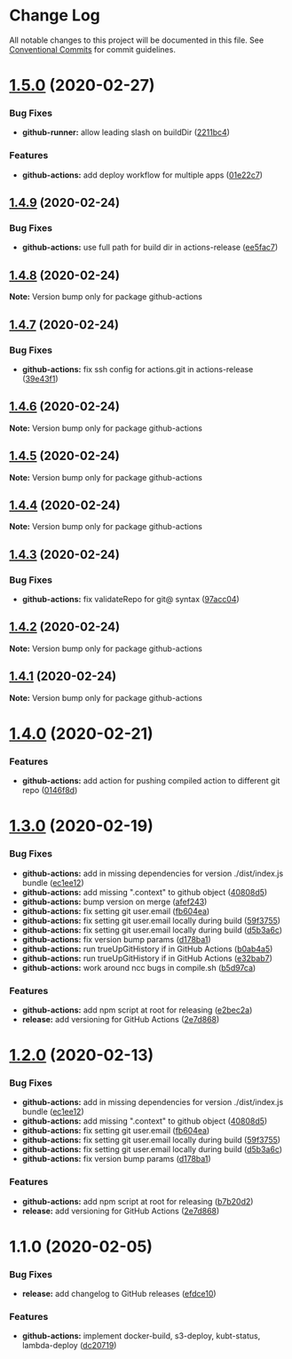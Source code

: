 # Change Log

All notable changes to this project will be documented in this file.
See [Conventional Commits](https://conventionalcommits.org) for commit guidelines.

# [1.5.0](https://github.com/risk-and-safety/kube-nodejs/compare/github-actions@1.4.9...github-actions@1.5.0) (2020-02-27)


### Bug Fixes

* **github-runner:** allow leading slash on buildDir ([2211bc4](https://github.com/risk-and-safety/kube-nodejs/commit/2211bc411343a7f4690476071a5a764e696a0d30))


### Features

* **github-actions:** add deploy workflow for multiple apps ([01e22c7](https://github.com/risk-and-safety/kube-nodejs/commit/01e22c7476d0851577e1ff6a814e940be1284f8b))





## [1.4.9](https://github.com/risk-and-safety/kube-nodejs/compare/github-actions@1.4.8...github-actions@1.4.9) (2020-02-24)


### Bug Fixes

* **github-actions:** use full path for build dir in actions-release ([ee5fac7](https://github.com/risk-and-safety/kube-nodejs/commit/ee5fac7744af50053f2c5b0832ed5f1271fd8f65))





## [1.4.8](https://github.com/risk-and-safety/kube-nodejs/compare/github-actions@1.4.7...github-actions@1.4.8) (2020-02-24)

**Note:** Version bump only for package github-actions





## [1.4.7](https://github.com/risk-and-safety/kube-nodejs/compare/github-actions@1.4.6...github-actions@1.4.7) (2020-02-24)


### Bug Fixes

* **github-actions:** fix ssh config for actions.git in actions-release ([39e43f1](https://github.com/risk-and-safety/kube-nodejs/commit/39e43f18fa3f1f64934b9141c86cc58c6d2fa0c6))





## [1.4.6](https://github.com/risk-and-safety/kube-nodejs/compare/github-actions@1.4.5...github-actions@1.4.6) (2020-02-24)

**Note:** Version bump only for package github-actions





## [1.4.5](https://github.com/risk-and-safety/kube-nodejs/compare/github-actions@1.4.4...github-actions@1.4.5) (2020-02-24)

**Note:** Version bump only for package github-actions





## [1.4.4](https://github.com/risk-and-safety/kube-nodejs/compare/github-actions@1.4.3...github-actions@1.4.4) (2020-02-24)

**Note:** Version bump only for package github-actions





## [1.4.3](https://github.com/risk-and-safety/kube-nodejs/compare/github-actions@1.4.2...github-actions@1.4.3) (2020-02-24)


### Bug Fixes

* **github-actions:** fix validateRepo for git@ syntax ([97acc04](https://github.com/risk-and-safety/kube-nodejs/commit/97acc042f4a24475c79dc24d77a8ee215ea7e313))





## [1.4.2](https://github.com/risk-and-safety/kube-nodejs/compare/github-actions@1.4.1...github-actions@1.4.2) (2020-02-24)

**Note:** Version bump only for package github-actions





## [1.4.1](https://github.com/risk-and-safety/kube-nodejs/compare/github-actions@1.4.0...github-actions@1.4.1) (2020-02-24)

**Note:** Version bump only for package github-actions





# [1.4.0](https://github.com/risk-and-safety/kube-nodejs/compare/github-actions@1.3.0...github-actions@1.4.0) (2020-02-21)


### Features

* **github-actions:** add action for pushing compiled action to different git repo ([0146f8d](https://github.com/risk-and-safety/kube-nodejs/commit/0146f8d4ed58c45311b4371da6e9cbd99662a39c))





# [1.3.0](https://github.com/risk-and-safety/kube-nodejs/compare/github-actions@1.1.0...github-actions@1.3.0) (2020-02-19)


### Bug Fixes

* **github-actions:** add in missing dependencies for version ./dist/index.js bundle ([ec1ee12](https://github.com/risk-and-safety/kube-nodejs/commit/ec1ee12955edcdd4a68d058c76d3534615dd4437))
* **github-actions:** add missing ".context" to github object ([40808d5](https://github.com/risk-and-safety/kube-nodejs/commit/40808d59341687ef2a2493c8bf541f2658ece246))
* **github-actions:** bump version on merge ([afef243](https://github.com/risk-and-safety/kube-nodejs/commit/afef2437a40f54f7811c92289a6642d2976425fb))
* **github-actions:** fix setting git user.email ([fb604ea](https://github.com/risk-and-safety/kube-nodejs/commit/fb604eafd3e9d08ec534042a01a8a7f352e55d50))
* **github-actions:** fix setting git user.email locally during build ([59f3755](https://github.com/risk-and-safety/kube-nodejs/commit/59f3755adfe43e4b5de5d79964a91e0188307055))
* **github-actions:** fix setting git user.email locally during build ([d5b3a6c](https://github.com/risk-and-safety/kube-nodejs/commit/d5b3a6c6ff69ef62d07b60e9c9e0f6c690367e8e))
* **github-actions:** fix version bump params ([d178ba1](https://github.com/risk-and-safety/kube-nodejs/commit/d178ba15efb3af3526b023b12a4bcb47170a2a09))
* **github-actions:** run trueUpGitHistory if in GitHub Actions ([b0ab4a5](https://github.com/risk-and-safety/kube-nodejs/commit/b0ab4a54127a9c202646dc93fbf0510c74a734b5))
* **github-actions:** run trueUpGitHistory if in GitHub Actions ([e32bab7](https://github.com/risk-and-safety/kube-nodejs/commit/e32bab7fe18fd3568b71cd5f1ab7439aa1dafe57))
* **github-actions:** work around ncc bugs in compile.sh ([b5d97ca](https://github.com/risk-and-safety/kube-nodejs/commit/b5d97cabe976d0c8c4864a851c7b1bc6d1cd065e))


### Features

* **github-actions:** add npm script at root for releasing ([e2bec2a](https://github.com/risk-and-safety/kube-nodejs/commit/e2bec2a5298372b6953251f28a53ee4f50b1f994))
* **release:** add versioning for GitHub Actions ([2e7d868](https://github.com/risk-and-safety/kube-nodejs/commit/2e7d868c875c3f88fbbb31434b08a874d8052af3))





# [1.2.0](https://github.com/risk-and-safety/kube-nodejs/compare/@rss/github-actions@1.1.0...@rss/github-actions@1.2.0) (2020-02-13)


### Bug Fixes

* **github-actions:** add in missing dependencies for version ./dist/index.js bundle ([ec1ee12](https://github.com/risk-and-safety/kube-nodejs/commit/ec1ee12955edcdd4a68d058c76d3534615dd4437))
* **github-actions:** add missing ".context" to github object ([40808d5](https://github.com/risk-and-safety/kube-nodejs/commit/40808d59341687ef2a2493c8bf541f2658ece246))
* **github-actions:** fix setting git user.email ([fb604ea](https://github.com/risk-and-safety/kube-nodejs/commit/fb604eafd3e9d08ec534042a01a8a7f352e55d50))
* **github-actions:** fix setting git user.email locally during build ([59f3755](https://github.com/risk-and-safety/kube-nodejs/commit/59f3755adfe43e4b5de5d79964a91e0188307055))
* **github-actions:** fix setting git user.email locally during build ([d5b3a6c](https://github.com/risk-and-safety/kube-nodejs/commit/d5b3a6c6ff69ef62d07b60e9c9e0f6c690367e8e))
* **github-actions:** fix version bump params ([d178ba1](https://github.com/risk-and-safety/kube-nodejs/commit/d178ba15efb3af3526b023b12a4bcb47170a2a09))


### Features

* **github-actions:** add npm script at root for releasing ([b7b20d2](https://github.com/risk-and-safety/kube-nodejs/commit/b7b20d272c9eb2432e510c1ff42caf937bb894dd))
* **release:** add versioning for GitHub Actions ([2e7d868](https://github.com/risk-and-safety/kube-nodejs/commit/2e7d868c875c3f88fbbb31434b08a874d8052af3))






# 1.1.0 (2020-02-05)


### Bug Fixes

* **release:** add changelog to GitHub releases ([efdce10](https://github.com/risk-and-safety/kube-nodejs/commit/efdce10258697777d287b32179461fbffe7f67ed))


### Features

* **github-actions:** implement docker-build, s3-deploy, kubt-status, lambda-deploy ([dc20719](https://github.com/risk-and-safety/kube-nodejs/commit/dc20719703e9c9549af05634b31bc06f24d881b3))
